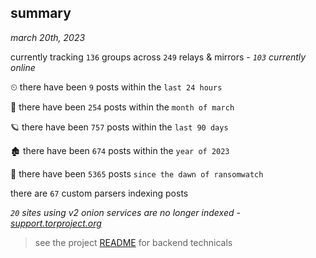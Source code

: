 
## summary
_march 20th, 2023_

currently tracking `136` groups across `249` relays & mirrors - _`103` currently online_

⏲ there have been `9` posts within the `last 24 hours`

🦈 there have been `254` posts within the `month of march`

🪐 there have been `757` posts within the `last 90 days`

🏚 there have been `674` posts within the `year of 2023`

🦕 there have been `5365` posts `since the dawn of ransomwatch`

there are `67` custom parsers indexing posts

_`20` sites using v2 onion services are no longer indexed - [support.torproject.org](https://support.torproject.org/onionservices/v2-deprecation/)_

> see the project [README](https://github.com/joshhighet/ransomwatch#ransomwatch--) for backend technicals
